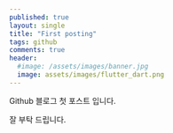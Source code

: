 ```yaml
---
published: true
layout: single
title: "First posting"
tags: github
comments: true
header:
  #image: /assets/images/banner.jpg
  image: assets/images/flutter_dart.png
---
```


Github 블로그 첫 포스트 입니다.

잘 부탁 드립니다.


